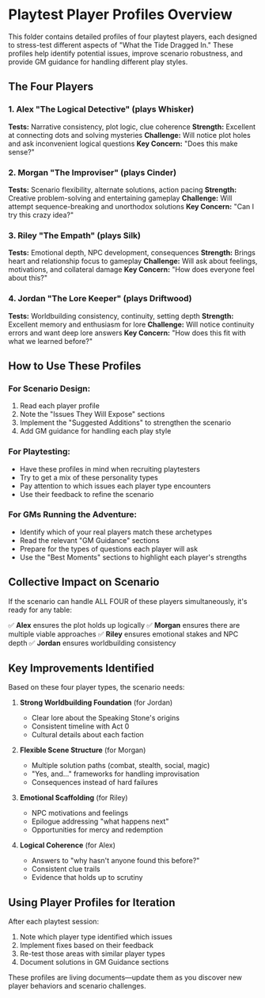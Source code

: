 # Playtest Player Profiles Overview

This folder contains detailed profiles of four playtest players, each designed to stress-test different aspects of "What the Tide Dragged In." These profiles help identify potential issues, improve scenario robustness, and provide GM guidance for handling different play styles.

## The Four Players

### 1. **Alex "The Logical Detective"** (plays Whisker)
**Tests:** Narrative consistency, plot logic, clue coherence
**Strength:** Excellent at connecting dots and solving mysteries
**Challenge:** Will notice plot holes and ask inconvenient logical questions
**Key Concern:** "Does this make sense?"

### 2. **Morgan "The Improviser"** (plays Cinder)
**Tests:** Scenario flexibility, alternate solutions, action pacing
**Strength:** Creative problem-solving and entertaining gameplay
**Challenge:** Will attempt sequence-breaking and unorthodox solutions
**Key Concern:** "Can I try this crazy idea?"

### 3. **Riley "The Empath"** (plays Silk)
**Tests:** Emotional depth, NPC development, consequences
**Strength:** Brings heart and relationship focus to gameplay
**Challenge:** Will ask about feelings, motivations, and collateral damage
**Key Concern:** "How does everyone feel about this?"

### 4. **Jordan "The Lore Keeper"** (plays Driftwood)
**Tests:** Worldbuilding consistency, continuity, setting depth
**Strength:** Excellent memory and enthusiasm for lore
**Challenge:** Will notice continuity errors and want deep lore answers
**Key Concern:** "How does this fit with what we learned before?"

## How to Use These Profiles

### For Scenario Design:
1. Read each player profile
2. Note the "Issues They Will Expose" sections
3. Implement the "Suggested Additions" to strengthen the scenario
4. Add GM guidance for handling each play style

### For Playtesting:
- Have these profiles in mind when recruiting playtesters
- Try to get a mix of these personality types
- Pay attention to which issues each player type encounters
- Use their feedback to refine the scenario

### For GMs Running the Adventure:
- Identify which of your real players match these archetypes
- Read the relevant "GM Guidance" sections
- Prepare for the types of questions each player will ask
- Use the "Best Moments" sections to highlight each player's strengths

## Collective Impact on Scenario

If the scenario can handle ALL FOUR of these players simultaneously, it's ready for any table:

✅ **Alex** ensures the plot holds up logically
✅ **Morgan** ensures there are multiple viable approaches
✅ **Riley** ensures emotional stakes and NPC depth
✅ **Jordan** ensures worldbuilding consistency

## Key Improvements Identified

Based on these four player types, the scenario needs:

1. **Strong Worldbuilding Foundation** (for Jordan)
   - Clear lore about the Speaking Stone's origins
   - Consistent timeline with Act 0
   - Cultural details about each faction

2. **Flexible Scene Structure** (for Morgan)
   - Multiple solution paths (combat, stealth, social, magic)
   - "Yes, and..." frameworks for handling improvisation
   - Consequences instead of hard failures

3. **Emotional Scaffolding** (for Riley)
   - NPC motivations and feelings
   - Epilogue addressing "what happens next"
   - Opportunities for mercy and redemption

4. **Logical Coherence** (for Alex)
   - Answers to "why hasn't anyone found this before?"
   - Consistent clue trails
   - Evidence that holds up to scrutiny

## Using Player Profiles for Iteration

After each playtest session:
1. Note which player type identified which issues
2. Implement fixes based on their feedback
3. Re-test those areas with similar player types
4. Document solutions in GM Guidance sections

These profiles are living documents—update them as you discover new player behaviors and scenario challenges.
